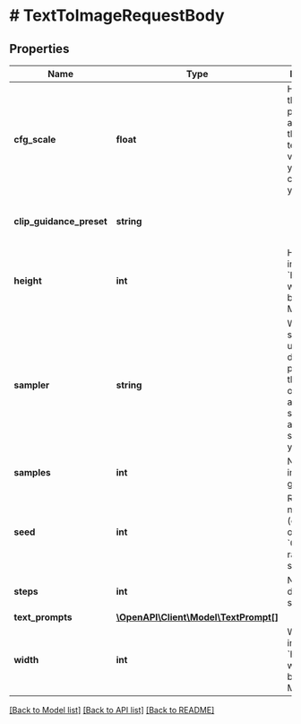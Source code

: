 # # TextToImageRequestBody

## Properties

Name | Type | Description | Notes
------------ | ------------- | ------------- | -------------
**cfg_scale** | **float** | How strictly the diffusion process adheres to the prompt text (higher values keep your image closer to your prompt) | [optional] [default to 7]
**clip_guidance_preset** | **string** |  | [optional] [default to 'NONE']
**height** | **int** | Height of the image (note: &#x60;height * width&#x60; must be &lt;&#x3D; 1 Megapixel) | [optional] [default to 512]
**sampler** | **string** | Which sampler to use for the diffusion process. If this value is omitted we&#39;ll automatically select an appropriate sampler for you. | [optional]
**samples** | **int** | Number of images to generate | [optional] [default to 1]
**seed** | **int** | Random noise seed (omit this option or use &#x60;0&#x60; for a random seed) | [optional]
**steps** | **int** | Number of diffusion steps to run | [optional] [default to 50]
**text_prompts** | [**\OpenAPI\Client\Model\TextPrompt[]**](TextPrompt.md) |  |
**width** | **int** | Width of the image (note: &#x60;height * width&#x60; must be &lt;&#x3D; 1 Megapixel) | [optional] [default to 512]

[[Back to Model list]](../../README.md#models) [[Back to API list]](../../README.md#endpoints) [[Back to README]](../../README.md)
